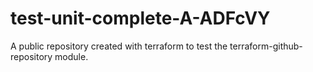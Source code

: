 # test-unit-complete-A-ADFcVY
A public repository created with terraform to test the terraform-github-repository module.
